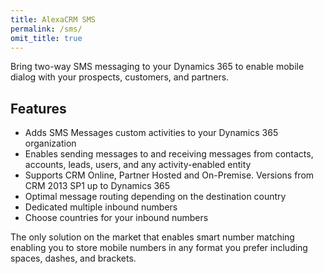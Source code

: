 ---title: AlexaCRM SMS  permalink: /sms/omit_title: true---Bring two-way SMS messaging to your Dynamics 365 to enable mobile dialog with your prospects, customers, and partners.## Features* Adds SMS Messages custom activities to your Dynamics 365 organization* Enables sending messages to and receiving messages from contacts, accounts, leads, users, and any activity-enabled entity* Supports CRM Online, Partner Hosted and On-Premise. Versions from CRM 2013 SP1 up to Dynamics 365* Optimal message routing depending on the destination country* Dedicated multiple inbound numbers* Choose countries for your inbound numbersThe only solution on the market that enables smart number matching enabling you to store mobile numbers in any format you prefer including spaces, dashes, and brackets.